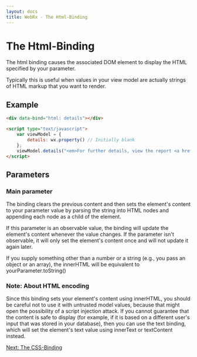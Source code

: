 ```yaml
---
layout: docs
title: WebRx - The Html-Binding
---
```

# The Html-Binding


The html binding causes the associated DOM element to display the HTML specified by your parameter.

Typically this is useful when values in your view model are actually strings of HTML markup that you want to render.

## Example

```html
<div data-bind="html: details"></div>
```
 
```html
<script type="text/javascript">
    var viewModel = {
        details: wx.property() // Initially blank
    };
    viewModel.details("<em>For further details, view the report <a href='report.html'>here</a>.</em>"); // HTML content appears
</script>
```

## Parameters

### Main parameter

The binding clears the previous content and then sets the element's content to your parameter value by parsing the string into HTML nodes and appending each node as a child of the element.

If this parameter is an observable value, the binding will update the element's content whenever the value changes. If the parameter isn't observable, it will only set the element's content once and will not update it again later.

If you supply something other than a number or a string (e.g., you pass an object or an array), the innerHTML will be equivalent to yourParameter.toString()

### Note: About HTML encoding

Since this binding sets your element's content using innerHTML, you should be careful not to use it with untrusted model values, because that might open the possibility of a script injection attack. If you cannot guarantee that the content is safe to display (for example, if it is based on a different user's input that was stored in your database), then you can use the text binding, which will set the element's text value using innerText or textContent instead.

<a class="next-topic" href="/docs/css-binding.html#start">Next: The CSS-Binding</a>